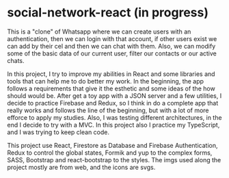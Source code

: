 # social-network-react (in progress)

This is a "clone" of Whatsapp where we can create users with an authentication, then we can login with that account, if other users exist we can add by their cel and then we can chat with them. Also, we can modify some of the basic data of our current user, filter our contacts or our active chats.

In this project, I try to improve my abilities in React and some libraries and tools that can help me to do better my work. In the beginning, the app follows a requirements that give it the esthetic and some ideas of the how should would be. After get a toy app with a JSON server and a few utilities, I decide to practice Firebase and Redux, so I think in do a complete app that really works and follows the line of the beginning, but with a lot of more efforce to apply my studies. Also, I was testing different architectures, in the end I decide to try with a MVC. In this project also I practice my TypeScript, and I was trying to keep clean code. 

This project use React, Firestore as Database and Firebase Authentication, Redux to control the global states, Formik and yup to the complex forms, SASS, Bootstrap and react-bootstrap to the styles. The imgs used along the project mostly are from web, and the icons are svgs. 


